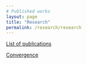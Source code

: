 ```yaml
---
# Published works
layout: page
title: "Research"
permalink: /research/research
---
```


[List of publications](/research/publications)

[Convergence](/research/convergence)
